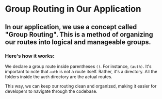 # Group Routing in Our Application

## In our application, we use a concept called "Group Routing". This is a method of organizing our routes into logical and manageable groups.

### Here's how it works:

We declare a group route inside parentheses `()`. For instance, `(auth)`. It's important to note that `auth` is not a route itself. Rather, it's a directory. All the folders inside the `auth` directory are the actual routes.

This way, we can keep our routing clean and organized, making it easier for developers to navigate through the codebase.

